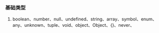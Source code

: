### 基础类型

1. boolean、number、null、undefined、string、array、symbol、enum、any、unknown、tuple、void、object、Object、{}、never、

